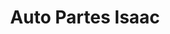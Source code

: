 ---
title: "Auto Partes Isaac"
url: /siguatepeque/auto-partes-isaac/
shop: piezas de automóviles
---